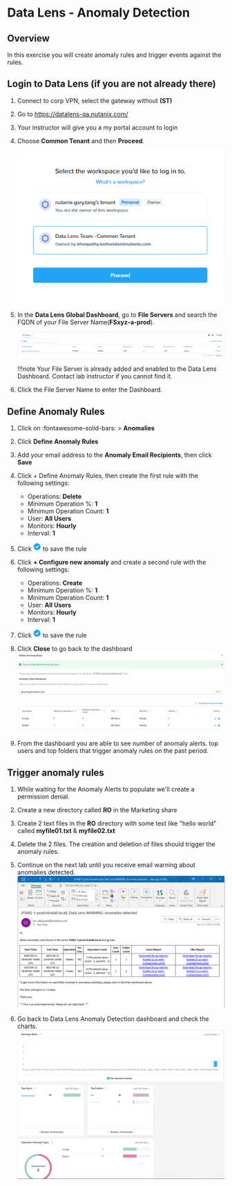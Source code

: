 # Data Lens - Anomaly Detection
## Overview

In this exercise you will create anomaly rules and trigger events against the rules.

## Login to Data Lens (if you are not already there)

1. Connect to corp VPN, select the gateway without **(ST)**
   
2. Go to https://datalens-qa.nutanix.com/ 
   
3. Your instructor will give you a my portal account to login
   
4. Choose **Common Tenant** and then **Proceed**.
   
      ![](images/dl1.png)

5. In the **Data Lens Global Dashboard**, go to **File Servers** and search the FQDN of your File Server Name(**FSxyz-a-prod**).

      ![](images/dl2.png)

    !!!note 
           Your File Server is already added and enabled to the Data Lens Dashboard. Contact lab instructor if you cannot find it.


6. Click the File Server Name to enter the Dashboard.

## Define Anomaly Rules

1.  Click on :fontawesome-solid-bars: > **Anomalies**

2.  Click **Define Anomaly Rules**

3.  Add your email address to the **Anomaly Email Recipients**, then click **Save**

4.  Click + Define Anomaly Rules, then create the first rule with the following settings:
    - Operations: **Delete**
    - Minimum Operation %: **1**
    - Minimum Operation Count: **1**
    - User: **All Users**
    - Monitors: **Hourly**
    - Interval: **1**
5.  Click ![](images/tick.png) to save the rule

6.  Click **+ Configure new anomaly** and create a second rule with the following settings:
    - Operations: **Create**
    - Minimum Operation %: **1**
    - Minimum Operation Count: **1**
    - User: **All Users**
    - Monitors: **Hourly**
    - Interval: **1**

7.  Click ![](images/tick.png) to save the rule

8.  Click **Close** to go back to the dashboard
        ![](images/dl3.png)

9.  From the dashboard you are able to see number of anomaly alerts. top users and top folders that trigger anomaly rules on the past period.

## Trigger anomaly rules

1.  While waiting for the Anomaly Alerts to populate we'll create a permission denial.

2.  Create a new directory called **RO** in the Marketing share

3.  Create 2 text files in the **RO** directory with some text like "hello world" called **myfile01.txt** & **myfile02.txt**

4.  Delete the 2 files. The creation and deletion of files should trigger the anomaly rules.

5. Continue on the next lab until you receive email warning about anomalies detected. 
        ![](images/dl4.png)

6.  Go back to Data Lens Anomaly Detection dashboard and check the charts.
        ![](images/dl5.png)



